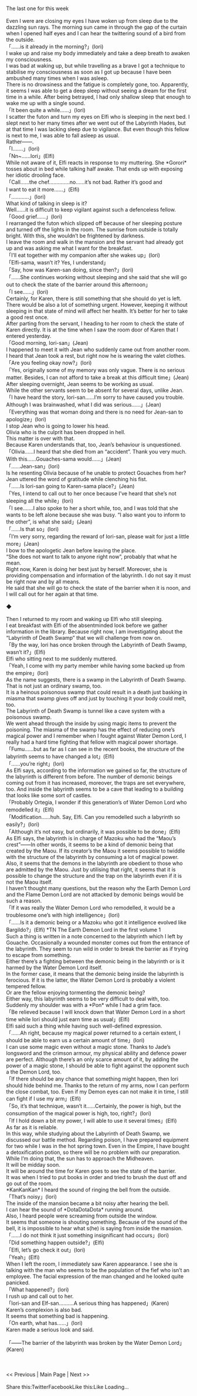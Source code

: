 <br/>
The last one for this week<br/>
 <br/>
Even I were are closing my eyes I have woken up from sleep due to the dazzling sun rays. The morning sun came in through the gap of the curtain when I opened half eyes and I can hear the twittering sound of a bird from the outside.<br/>
「……is it already in the morning?」(Iori)<br/>
I wake up and raise my body immediately and take a deep breath to awaken my consciousness.<br/>
I was bad at waking up, but while travelling as a brave I got a technique to stabilise my consciousness as soon as I got up because I have been ambushed many times when I was asleep.<br/>
There is no drowsiness and the fatigue is completely gone, too. Apparently, it seems I was able to get a deep sleep without seeing a dream for the first time in a while. After being betrayed, I had only shallow sleep that enough to wake me up with a single sound.<br/>
「It been quite a while……」(Iori)<br/>
I scatter the futon and turn my eyes on Elfi who is sleeping in the next bed. I slept next to her many times after we went out of the Labyrinth Hades, but at that time I was lacking sleep due to vigilance. But even though this fellow is next to me, I was able to fall asleep as usual.<br/>
Rather――.<br/>
「I…….」(Iori)<br/>
「Nn~……Iori」(Elfi)<br/>
While not aware of it, Elfi reacts in response to my muttering. She *Gorori* tosses about in bed while talking half awake. That ends up with exposing her idiotic drooling face.<br/>
「Call……the chef……..……no……it’s not bad. Rather it’s good and<br/>
I want to eat it more……」(Elfi)<br/>
「…………」(Iori)<br/>
What kind of talking in sleep is it?<br/>
Well……it is difficult to keep vigilant against such a defenceless fellow.<br/>
「Good grief……」(Iori)<br/>
I rearranged the futon which slipped off because of her sleeping posture and turned off the lights in the room. The sunrise from outside is totally bright. With this, she wouldn’t be frightened by darkness.<br/>
I leave the room and walk in the mansion and the servant had already got up and was asking me what I want for the breakfast.<br/>
「I’ll eat together with my companion after she wakes up」(Iori)<br/>
「Elfi-sama, wasn’t it? Yes, I understand」<br/>
「Say, how was Karen-san doing, since then?」(Iori)<br/>
「……She continues working without sleeping and she said that she will go out to check the state of the barrier around this afternoon」<br/>
「I see……」(Iori)<br/>
Certainly, for Karen, there is still something that she should do yet is left. There would be also a lot of something urgent. However, keeping it without sleeping in that state of mind will affect her health. It’s better for her to take a good rest once.<br/>
After parting from the servant, I heading to her room to check the state of Karen directly. It is at the time when I saw the room door of Karen that I entered yesterday.<br/>
「Good morning, Iori-san」(Jean)<br/>
I happened to meet it with Jean who suddenly came out from another room. I heard that Jean took a rest, but right now he is wearing the valet clothes.<br/>
「Are you feeling okay now?」(Iori)<br/>
「Yes, originally some of my memory was only vague. There is no serious matter. Besides, I can not afford to take a break at this difficult time」(Jean)<br/>
After sleeping overnight, Jean seems to be working as usual.<br/>
While the other servants seem to be absent for several days, unlike Jean.<br/>
「I have heard the story, Iori-san……I’m sorry to have caused you trouble. Although I was brainwashed, what I did was serious……」(Jean)<br/>
「Everything was that woman doing and there is no need for Jean-san to apologize」(Iori)<br/>
I stop Jean who is going to lower his head.<br/>
Olivia who is the culprit has been dropped in hell.<br/>
This matter is over with that.<br/>
Because Karen understands that, too, Jean’s behaviour is unquestioned.<br/>
「Olivia……I heard that she died from an “accident”. Thank you very much. With this……Gouaches-sama would……」(Jean)<br/>
「……Jean-san」(Iori)<br/>
Is he resenting Olivia because of he unable to protect Gouaches from her?<br/>
Jean uttered the word of gratitude while clenching his fist.<br/>
「……Is Iori-san going to Karen-sama place?」(Jean)<br/>
「Yes, I intend to call out to her once because I’ve heard that she’s not sleeping all the while」(Iori)<br/>
「I see…….I also spoke to her a short while, too, and I was told that she wants to be left alone because she was busy. “I also want you to inform to the other”, is what she said」(Jean)<br/>
「……Is that so」(Iori)<br/>
「I’m very sorry, regarding the reward of Iori-san, please wait for just a little more」(Jean)<br/>
I bow to the apologetic Jean before leaving the place.<br/>
“She does not want to talk to anyone right now”, probably that what he mean.<br/>
Right now, Karen is doing her best just by herself. Moreover, she is providing compensation and information of the labyrinth. I do not say it must be right now and by all means.<br/>
He said that she will go to check the state of the barrier when it is noon, and I will call out for her again at that time.<br/>
 <br/>
◆<br/>
 <br/>
Then I returned to my room and waking up Elfi who still sleeping.<br/>
I eat breakfast with Elfi of the absentminded look before we gather information in the library. Because right now, I am investigating about the “Labyrinth of Death Swamp” that we will challenge from now on.<br/>
「By the way, Iori has once broken through the Labyrinth of Death Swamp, wasn’t it?」(Elfi)<br/>
Elfi who sitting next to me suddenly muttered.<br/>
「Yeah, I come with my party member while having some backed up from the empire」(Iori)<br/>
As the name suggests, there is a swamp in the Labyrinth of Death Swamp.<br/>
That is not just an ordinary swamp, too.<br/>
It is a heinous poisonous swamp that could result in a death just basking in miasma that swamp gives off and just by touching it your body could melt, too.<br/>
The Labyrinth of Death Swamp is tunnel like a cave system with a poisonous swamp.<br/>
We went ahead through the inside by using magic items to prevent the poisoning. The miasma of the swamp has the effect of reducing one’s magical power and I remember when I fought against Water Demon Lord, I really had a hard time fighting that fellow with magical power shortage.<br/>
「Fumu……but as far as I can see in the recent books, the structure of the labyrinth seems to have changed a lot」(Elfi)<br/>
「……you’re right」(Iori)<br/>
As Elfi says, according to the information we gained so far, the structure of the labyrinth is different from before. The number of demonic beings coming out from it has increased, moreover, the traps are set everywhere, too. And inside the labyrinth seems to be a cave that leading to a building that looks like some sort of castles.<br/>
「Probably Ortegia, I wonder if this generation’s of Water Demon Lord who remodelled it」(Elfi)<br/>
「Modification……huh. Say, Elfi. Can you remodelled such a labyrinth so easily?」(Iori)<br/>
「Although it’s not easy, but ordinarily, it was possible to be done」(Elfi)<br/>
As Elfi says, the labyrinth is in charge of Mazoku who had the “Maou’s crest”――In other words, it seems to be a kind of demonic being that created by the Maou. If its creator’s the Maou it seems possible to twiddle with the structure of the labyrinth by consuming a lot of magical power.<br/>
Also, it seems that the demons in the labyrinth are obedient to those who are admitted by the Maou. Just by utilising that right, it seems that it is possible to change the structure and the trap on the labyrinth even if it is not the Maou itself.<br/>
I haven’t thought many questions, but the reason why the Earth Demon Lord and the Flame Demon Lord are not attacked by demonic beings would be such a reason.<br/>
「If it was really the Water Demon Lord who remodelled, it would be a troublesome one’s with high intelligence」(Iori)<br/>
「……Is it a demonic being or a Mazoku who got it intelligence evolved like Bargildo?」(Elfi) *TN The Earth Demon Lord in the first volume 1<br/>
Such a thing is written in a note concerned to the labyrinth which I left by Gouache. Occasionally a wounded monster comes out from the entrance of the labyrinth. They seem to run wild in order to break the barrier as if trying to escape from something.<br/>
Either there’s a fighting between the demonic being in the labyrinth or is it harmed by the Water Demon Lord itself.<br/>
In the former case, it means that the demonic being inside the labyrinth is ferocious. If it is the latter, the Water Demon Lord is probably a violent tempered fellow.<br/>
Or are the fellow enjoying tormenting the demonic being?<br/>
Either way, this labyrinth seems to be very difficult to deal with, too.<br/>
Suddenly my shoulder was with a *Pon* while I had a grim face.<br/>
「Be relieved because I will knock down that Water Demon Lord in a short time while Iori should just earn time as usual」(Elfi)<br/>
Elfi said such a thing while having such well-defined expression.<br/>
「……Ah right, because my magical power returned to a certain extent, I should be able to earn us a certain amount of time」(Iori)<br/>
I can use some magic even without a magic stone. Thanks to Jade’s longsword and the crimson armour, my physical ability and defence power are perfect. Although there’s an only scarce amount of it, by adding the power of a magic stone, I should be able to fight against the opponent such a the Demon Lord, too.<br/>
「If there should be any chance that something might happen, then Iori should hide behind me. Thanks to the return of my arms, now I can perform the close combat, too. Even if my Demon eyes can not make it in time, I still can fight if I use my arm」(Elfi)<br/>
「So, it’s that technique, wasn’t it……Certainly, the power is high, but the consumption of the magical power is high, too, right?」(Iori)<br/>
「If I hold down a bit my power, I will able to use it several times」(Elfi)<br/>
As far as it is reliable.<br/>
In this way, while studying about the Labyrinth of Death Swamp, we discussed our battle method. Regarding poison, I have prepared equipment for two while I was in the hot spring town. Even in the Empire, I have bought a detoxification potion, so there will be no problem with our preparation.<br/>
While I’m doing that, the sun has to approach the Midheaven.<br/>
It will be midday soon.<br/>
It will be around the time for Karen goes to see the state of the barrier.<br/>
It was when I tried to put books in order and tried to brush the dust off and go out of the room.<br/>
*KanKanKan* I heard the sound of ringing the bell from the outside.<br/>
「That’s noisy」(Iori)<br/>
The inside of the mansion became a bit noisy after hearing the bell.<br/>
I can hear the sound of *DotaDotaDota* running around.<br/>
Also, I heard people were screaming from outside the window.<br/>
It seems that someone is shouting something. Because of the sound of the bell, it is impossible to hear what s(he) is saying from inside the mansion.<br/>
「……I do not think it just something insignificant had occurs」(Iori)<br/>
「Did something happen outside?」(Elfi)<br/>
「Elfi, let’s go check it out」(Iori)<br/>
「Yeah」(Elfi)<br/>
When I left the room, I immediately saw Karen appearance. I see she is talking with the man who seems to be the population of the fief who isn’t an employee. The facial expression of the man changed and he looked quite panicked.<br/>
「What happened?」(Iori)<br/>
I rush up and call out to her.<br/>
「Iori-san and Elf-san……….A serious thing has happened」(Karen)<br/>
Karen’s complexion is also bad.<br/>
It seems that something bad is happening.<br/>
「On earth, what has……」(Iori)<br/>
Karen made a serious look and said.<br/>
 <br/>
「――The barrier of the labyrinth was broken by the Water Demon Lord」(Karen)<br/>
 <br/>
 <br/>
 <br/>
<< Previous | Main Page | Next >><br/>
 <br/>
Share this:TwitterFacebookLike this:Like Loading... 